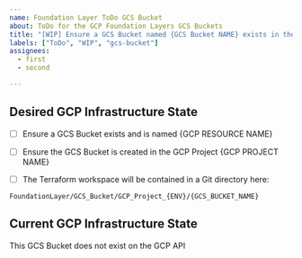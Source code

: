 ```yaml
---
name: Foundation Layer ToDo GCS Bucket
about: ToDo for the GCP Foundation Layers GCS Buckets
title: "[WIP] Ensure a GCS Bucket named {GCS Bucket NAME} exists in the {ENV} environment"
labels: ["ToDo", "WIP", "gcs-bucket"]
assignees:
  - first
  - second

---
```


## Desired GCP Infrastructure State

- [ ] Ensure a GCS Bucket exists and is named {GCP RESOURCE NAME}

- [ ] Ensure the GCS Bucket is created in the GCP Project {GCP PROJECT NAME}

- [ ] The Terraform workspace will be contained in a Git directory here:

`FoundationLayer/GCS_Bucket/GCP_Project_{ENV}/{GCS_BUCKET_NAME}`

## Current GCP Infrastructure State

This GCS Bucket does not exist on the GCP API
